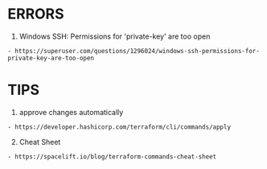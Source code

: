 # ERRORS 

  1. Windows SSH: Permissions for 'private-key' are too open

    - https://superuser.com/questions/1296024/windows-ssh-permissions-for-private-key-are-too-open

# TIPS

  1. approve changes automatically
    
    - https://developer.hashicorp.com/terraform/cli/commands/apply

  2. Cheat Sheet

    - https://spacelift.io/blog/terraform-commands-cheat-sheet